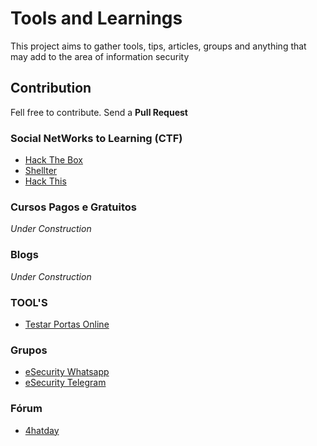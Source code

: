 # Tools and Learnings

This project aims to gather tools, tips, articles, groups and anything that may add to the area of information security

## Contribution

Fell free to contribute. Send a **Pull Request**

### Social NetWorks to Learning (CTF)

* [Hack The Box](https://www.hackthebox.eu/)
* [Shellter](https://shellterlabs.com/pt/)
* [Hack This](https://www.hackthis.co.uk/)

### Cursos Pagos e Gratuitos

*Under Construction*

### Blogs

*Under Construction*

### TOOL'S

* [Testar Portas Online](https://www.yougetsignal.com/tools/open-ports/)

### Grupos

* [eSecurity Whatsapp](https://chat.whatsapp.com/7O2ai2iIcQj5kAtddvyxD1)
* [eSecurity Telegram](https://t.me/eSecurityBR)

### Fórum

* [4hatday](http://www.4hatday.com/)
